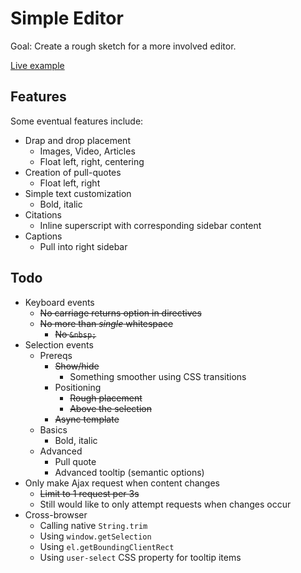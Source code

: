 Simple Editor
=============

Goal: Create a rough sketch for a more involved editor.

[Live example](http://simple-editor.eu1.frbit.net/)

Features
--------

Some eventual features include:

* Drap and drop placement
    * Images, Video, Articles
    * Float left, right, centering
* Creation of pull-quotes
    * Float left, right
* Simple text customization
    * Bold, italic
* Citations
    * Inline superscript with corresponding sidebar content
* Captions
    * Pull into right sidebar

Todo
----

* Keyboard events
    * ~~No carriage returns option in directives~~
    * ~~No more than _single_ whitespace~~
        * ~~No `&nbsp;`~~
* Selection events
    * Prereqs
        * ~~Show/hide~~
            * Something smoother using CSS transitions
        * Positioning
            * ~~Rough placement~~
            * ~~Above the selection~~
        * ~~Async template~~
    * Basics
        * Bold, italic
    * Advanced
        * Pull quote
        * Advanced tooltip (semantic options)
* Only make Ajax request when content changes
    * ~~Limit to 1 request per 3s~~
    * Still would like to only attempt requests when changes occur
* Cross-browser
    * Calling native `String.trim`
    * Using `window.getSelection`
    * Using `el.getBoundingClientRect`
    * Using `user-select` CSS property for tooltip items
